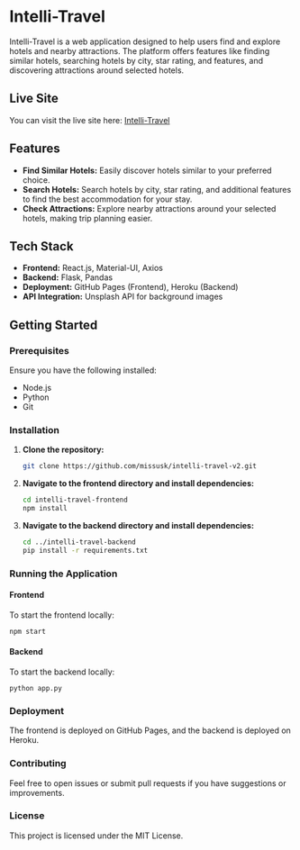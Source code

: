 # Intelli-Travel

Intelli-Travel is a web application designed to help users find and explore hotels and nearby attractions. The platform offers features like finding similar hotels, searching hotels by city, star rating, and features, and discovering attractions around selected hotels.

## Live Site

You can visit the live site here: [Intelli-Travel](https://missusk.github.io/intelli-travel-v2/)

## Features

- **Find Similar Hotels:** Easily discover hotels similar to your preferred choice.
- **Search Hotels:** Search hotels by city, star rating, and additional features to find the best accommodation for your stay.
- **Check Attractions:** Explore nearby attractions around your selected hotels, making trip planning easier.

## Tech Stack

- **Frontend:** React.js, Material-UI, Axios
- **Backend:** Flask, Pandas
- **Deployment:** GitHub Pages (Frontend), Heroku (Backend)
- **API Integration:** Unsplash API for background images

## Getting Started

### Prerequisites

Ensure you have the following installed:

- Node.js
- Python
- Git

### Installation

1. **Clone the repository:**

    ```bash
    git clone https://github.com/missusk/intelli-travel-v2.git
    ```

2. **Navigate to the frontend directory and install dependencies:**

    ```bash
    cd intelli-travel-frontend
    npm install
    ```

3. **Navigate to the backend directory and install dependencies:**

    ```bash
    cd ../intelli-travel-backend
    pip install -r requirements.txt
    ```

### Running the Application

#### Frontend

To start the frontend locally:

```bash
npm start
```

#### Backend

To start the backend locally:

```
python app.py
```

### Deployment
The frontend is deployed on GitHub Pages, and the backend is deployed on Heroku.

### Contributing
Feel free to open issues or submit pull requests if you have suggestions or improvements.

### License
This project is licensed under the MIT License.
